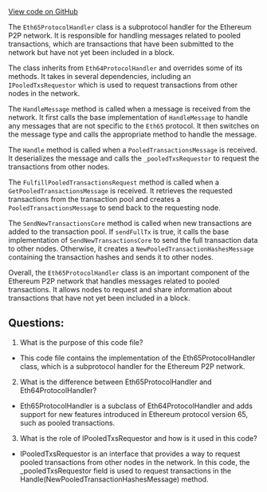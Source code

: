 [View code on GitHub](https://github.com/nethermindeth/nethermind/Nethermind.Network/P2P/Subprotocols/Eth/V65/Eth65ProtocolHandler.cs)

The `Eth65ProtocolHandler` class is a subprotocol handler for the Ethereum P2P network. It is responsible for handling messages related to pooled transactions, which are transactions that have been submitted to the network but have not yet been included in a block. 

The class inherits from `Eth64ProtocolHandler` and overrides some of its methods. It takes in several dependencies, including an `IPooledTxsRequestor` which is used to request transactions from other nodes in the network. 

The `HandleMessage` method is called when a message is received from the network. It first calls the base implementation of `HandleMessage` to handle any messages that are not specific to the `Eth65` protocol. It then switches on the message type and calls the appropriate method to handle the message. 

The `Handle` method is called when a `PooledTransactionsMessage` is received. It deserializes the message and calls the `_pooledTxsRequestor` to request the transactions from other nodes. 

The `FulfillPooledTransactionsRequest` method is called when a `GetPooledTransactionsMessage` is received. It retrieves the requested transactions from the transaction pool and creates a `PooledTransactionsMessage` to send back to the requesting node. 

The `SendNewTransactionsCore` method is called when new transactions are added to the transaction pool. If `sendFullTx` is true, it calls the base implementation of `SendNewTransactionsCore` to send the full transaction data to other nodes. Otherwise, it creates a `NewPooledTransactionHashesMessage` containing the transaction hashes and sends it to other nodes. 

Overall, the `Eth65ProtocolHandler` class is an important component of the Ethereum P2P network that handles messages related to pooled transactions. It allows nodes to request and share information about transactions that have not yet been included in a block.
## Questions: 
 1. What is the purpose of this code file?
- This code file contains the implementation of the Eth65ProtocolHandler class, which is a subprotocol handler for the Ethereum P2P network.

2. What is the difference between Eth65ProtocolHandler and Eth64ProtocolHandler?
- Eth65ProtocolHandler is a subclass of Eth64ProtocolHandler and adds support for new features introduced in Ethereum protocol version 65, such as pooled transactions.

3. What is the role of IPooledTxsRequestor and how is it used in this code?
- IPooledTxsRequestor is an interface that provides a way to request pooled transactions from other nodes in the network. In this code, the _pooledTxsRequestor field is used to request transactions in the Handle(NewPooledTransactionHashesMessage) method.